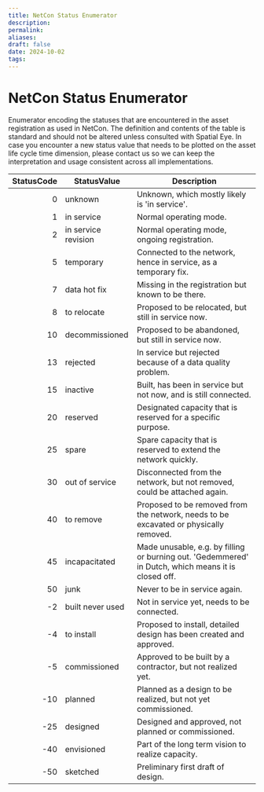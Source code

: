 ```yaml
---
title: NetCon Status Enumerator
description: 
permalink: 
aliases: 
draft: false
date: 2024-10-02
tags: 
---
```

# NetCon Status Enumerator

Enumerator encoding the statuses that are encountered in the asset registration as used in NetCon.
The definition and contents of the table is standard and should not be altered unless consulted with Spatial Eye. In case you encounter a new status value that needs to be plotted on the asset life cycle time dimension, please contact us so we can keep the interpretation and usage consistent across all implementations.

| StatusCode | StatusValue | Description |
| ---------: | ----------- | ----------- |
|   0 | unknown | Unknown, which mostly likely is 'in service'. |
|   1 | in service | Normal operating mode. |
|   2 | in service revision | Normal operating mode, ongoing registration. |
|   5 | temporary | Connected to the network, hence in service, as a temporary fix. |
|   7 | data hot fix | Missing in the registration but known to be there. |
|   8 | to relocate | Proposed to be relocated, but still in service now. |
|  10 | decommissioned | Proposed to be abandoned, but still in service now. |
|  13 | rejected | In service but rejected because of a data quality problem. |
|  15 | inactive | Built, has been in service but not now, and is still connected. |
|  20 | reserved | Designated capacity that is reserved for a specific purpose. |
|  25 | spare | Spare capacity that is reserved to extend the network quickly. |
|  30 | out of service | Disconnected from the network, but not removed, could be attached again. |
|  40 | to remove | Proposed to be removed from the network, needs to be excavated or physically removed. |
|  45 | incapacitated | Made unusable, e.g. by filling or burning out. 'Gedemmered' in Dutch, which means it is closed off. |
|  50 | junk | Never to be in service again. |
|  -2 | built never used | Not in service yet, needs to be connected. |
|  -4 | to install | Proposed to install, detailed design has been created and approved. |
|  -5 | commissioned | Approved to be built by a contractor, but not realized yet. |
| -10 | planned | Planned as a design to be realized, but not yet commissioned. |
| -25 | designed | Designed and approved, not planned or commissioned. |
| -40 | envisioned | Part of the long term vision to realize capacity. |
| -50 | sketched | Preliminary first draft of design. |


